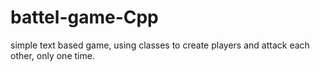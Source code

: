 # battel-game-Cpp
simple text based game, using classes to create players and attack each other, only one time.
